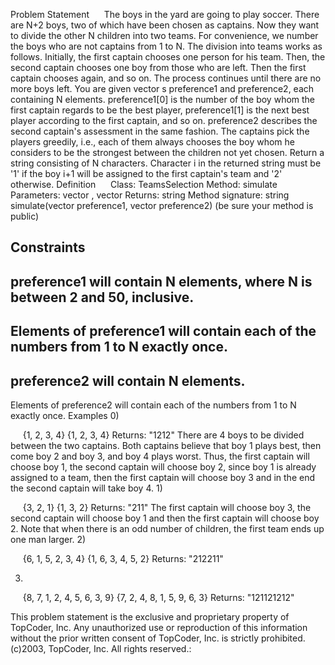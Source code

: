Problem Statement
    
The boys in the yard are going to play soccer. There are N+2 boys, two of which have been chosen as captains. Now they want to divide the other N children into two teams. For convenience, we number the boys who are not captains from 1 to N.  The division into teams works as follows. Initially, the first captain chooses one person for his team. Then, the second captain chooses one boy from those who are left. Then the first captain chooses again, and so on. The process continues until there are no more boys left.  You are given vector <int>s preference1 and preference2, each containing N elements. preference1[0] is the number of the boy whom the first captain regards to be the best player, preference1[1] is the next best player according to the first captain, and so on. preference2 describes the second captain's assessment in the same fashion. The captains pick the players greedily, i.e., each of them always chooses the boy whom he considers to be the strongest between the children not yet chosen.  Return a string consisting of N characters. Character i in the returned string must be '1' if the boy i+1 will be assigned to the first captain's team and '2' otherwise.
Definition
    
Class:
TeamsSelection
Method:
simulate
Parameters:
vector <int>, vector <int>
Returns:
string
Method signature:
string simulate(vector <int> preference1, vector <int> preference2)
(be sure your method is public)
    

Constraints
-
preference1 will contain N elements, where N is between 2 and 50, inclusive.
-
Elements of preference1 will contain each of the numbers from 1 to N exactly once.
-
preference2 will contain N elements.
-
Elements of preference2 will contain each of the numbers from 1 to N exactly once.
Examples
0)

    
{1, 2, 3, 4}
{1, 2, 3, 4}
Returns: "1212"
There are 4 boys to be divided between the two captains. Both captains believe that boy 1 plays best, then come boy 2 and boy 3, and boy 4 plays worst. Thus, the first captain will choose boy 1, the second captain will choose boy 2, since boy 1 is already assigned to a team, then the first captain will choose boy 3 and in the end the second captain will take boy 4.
1)

    
{3, 2, 1}
{1, 3, 2}
Returns: "211"
The first captain will choose boy 3, the second captain will choose boy 1 and then the first captain will choose boy 2. Note that when there is an odd number of children, the first team ends up one man larger.
2)

    
{6, 1, 5, 2, 3, 4}
{1, 6, 3, 4, 5, 2}
Returns: "212211"

3)

    
{8, 7, 1, 2, 4, 5, 6, 3, 9}
{7, 2, 4, 8, 1, 5, 9, 6, 3}
Returns: "121121212"

This problem statement is the exclusive and proprietary property of TopCoder, Inc. Any unauthorized use or reproduction of this information without the prior written consent of TopCoder, Inc. is strictly prohibited. (c)2003, TopCoder, Inc. All rights reserved.:

